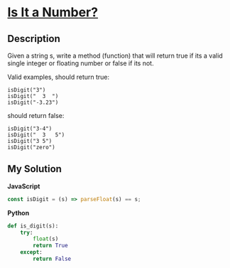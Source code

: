 # [Is It a Number?](https://www.codewars.com/kata/57126304cdbf63c6770012bd)

## Description

Given a string s, write a method (function) that will return true if its a valid single integer or floating number or false if its not.

Valid examples, should return true:

    isDigit("3")
    isDigit("  3  ")
    isDigit("-3.23")

should return false:

    isDigit("3-4")
    isDigit("  3   5")
    isDigit("3 5")
    isDigit("zero")

## My Solution

**JavaScript**

```js
const isDigit = (s) => parseFloat(s) == s;
```

**Python**

```py
def is_digit(s):
    try:
        float(s)
        return True
    except:
        return False
```
